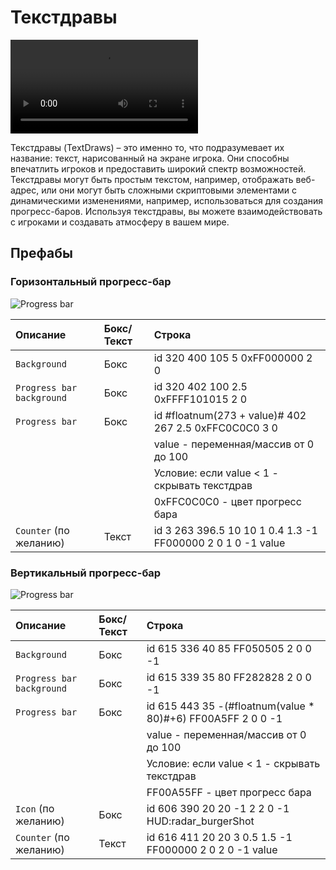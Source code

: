 # Текстдравы

![type:video](https://qu.ax/ZsPc.mp4 "Телефон из гта 4")

Текстдравы (TextDraws) – это именно то, что подразумевает их название: текст, нарисованный на экране игрока. Они способны впечатлить игроков и предоставить широкий спектр возможностей. Текстдравы могут быть простым текстом, например, отображать веб-адрес, или они могут быть сложными скриптовыми элементами с динамическими изменениями, например, использоваться для создания прогресс-баров. Используя текстдравы, вы можете взаимодействовать с игроками и создавать атмосферу в вашем мире.

## Префабы

### Горизонтальный прогресс-бар
![Progress bar](https://i.imgur.com/w2gwa17.png "Progress bar")

|Описание|Бокс/Текст|Строка|
|:--------------------------|:-----|:----------------------------------------------------------|
|`Background`|Бокс|id 320 400 105 5 0xFF000000 2 0|
|`Progress bar background`|Бокс|id 320 402 100 2.5 0xFFFF101015 2 0|
|`Progress bar`|Бокс|id #floatnum(273 + value)# 402 267 2.5 0xFFC0C0C0 3 0|
|||value - переменная/массив от 0 до 100|
|||Условие: если value < 1 - скрывать текстдрав|
|||0xFFC0C0C0 - цвет прогресс бара|
|`Counter` (по желанию)|Текст|id 3 263 396.5 10 10 1 0.4 1.3 -1 FF000000 2 0 1 0 -1 value|


### Вертикальный прогресс-бар
![Progress bar](https://i.imgur.com/VIJM74o.png "Progress bar")

|Описание|Бокс/Текст|Строка|
|:--------------------------|:-----|:----------------------------------------------------------|
|`Background`|Бокс|id 615 336 40 85 FF050505 2 0 0 -1|
|`Progress bar background`|Бокс|id 615 339 35 80 FF282828 2 0 0 -1|
|`Progress bar`|Бокс|id 615 443 35 -(#floatnum(value * 80)#+6) FF00A5FF 2 0 0 -1|
|||value - переменная/массив от 0 до 100|
|||Условие: если value < 1 - скрывать текстдрав|
|||FF00A55FF - цвет прогресс бара|
|`Icon` (по желанию)|Бокс|id 606 390 20 20 -1 2 2 0 -1 HUD:radar_burgerShot|
|`Counter` (по желанию)|Текст|id 616 411 20 20 3 0.5 1.5 -1 FF000000 2 0 2 0 -1 value|
